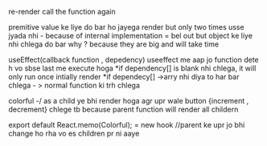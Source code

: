 re-render call the function again

premitive value ke liye do bar ho jayega render but only two times usse jyada nhi - because of internal implementation = bel out
but object ke liye nhi chlega do bar why ? because they are big and will take time 

useEffect(callback function , depedency)
useeffect me aap jo function dete h vo sbse last  me execute hoga
*if dependency[] is blank nhi chlega, it will only run once intially render 
*if dependecy[] ->arry nhi diya to har bar chlega - > normal function ki trh chlega

colorful -/ as a child ye bhi render hoga agr upr wale button {increment , decrement} chlege tb because parent function will render all childern

export default React.memo(Colorful); = new hook
 //parent ke upr jo bhi change ho rha vo es children pr ni aaye
